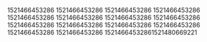 1521466453286
1521466453286
1521466453286
1521466453286
1521466453286
1521466453286
1521466453286
1521466453286
1521466453286
1521466453286
1521466453286
1521466453286
1521466453286
1521466453286
15214664532861521480669221
